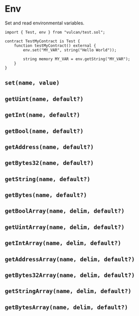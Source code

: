# Env

Set and read environmental variables.

```solidity
import { Test, env } from "vulcan/test.sol";

contract TestMyContract is Test {
    function testMyContract() external {
        env.set("MY_VAR", string("Hello World"));

        string memory MY_VAR = env.getString("MY_VAR");
    }
}
```

## `set(name, value)`

## `getUint(name, default?)`

## `getInt(name, default?)`

## `getBool(name, default?)`

## `getAddress(name, default?)`

## `getBytes32(name, default?)`

## `getString(name, default?)`

## `getBytes(name, default?)`

## `getBoolArray(name, delim, default?)`

## `getUintArray(name, delim, default?)`

## `getIntArray(name, delim, default?)`

## `getAddressArray(name, delim, default?)`

## `getBytes32Array(name, delim, default?)`

## `getStringArray(name, delim, default?)`

## `getBytesArray(name, delim, default?)`
